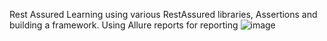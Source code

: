 Rest Assured Learning
using various RestAssured libraries, Assertions and building a framework. 
Using Allure reports for reporting
![image](https://github.com/user-attachments/assets/b8cce60c-1752-4e42-9175-cb1fd3017be5)
